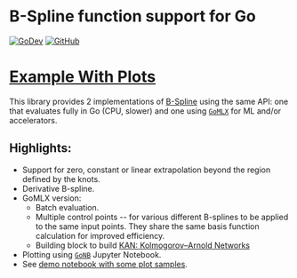 # B-Spline function support for Go 

[![GoDev](https://img.shields.io/badge/go.dev-reference-007d9c?logo=go&logoColor=white)](https://pkg.go.dev/github.com/gomlx/bsplines?tab=doc)
[![GitHub](https://img.shields.io/github/license/gomlx/bsplines)](https://github.com/Kwynto/gosession/blob/master/LICENSE)

# [Example With Plots](https://gomlx.github.io/bsplines/bsplines.html)

This library provides 2 implementations of [B-Spline](https://en.wikipedia.org/wiki/B-spline) using the same API: one that evaluates fully in Go (CPU, slower)
and one using [`GoMLX`](https://github.com/gomlx/gomlx) for ML and/or accelerators.

## Highlights:

* Support for zero, constant or linear extrapolation beyond the region defined by the knots.
* Derivative B-spline.
* GoMLX version:
  * Batch evaluation.
  * Multiple control points -- for various different B-splines to be applied to the same input points.
    They share the same basis function calculation for improved efficiency.
  * Building block to build [KAN: Kolmogorov–Arnold Networks](https://arxiv.org/pdf/2404.19756)
* Plotting using [`GoNB`](https://github.com/janpfeifer/gonb) Jupyter Notebook.
* See [demo notebook with some plot samples](https://gomlx.github.io/bsplines/). 
